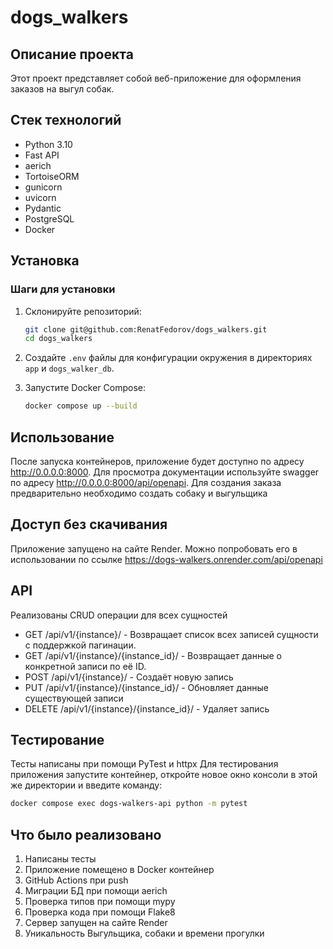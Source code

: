 # dogs_walkers

## Описание проекта

Этот проект представляет собой веб-приложение для оформления заказов на выгул собак. 
## Стек технологий

- Python 3.10
- Fast API
- aerich
- TortoiseORM
- gunicorn
- uvicorn
- Pydantic
- PostgreSQL
- Docker

## Установка

### Шаги для установки

1. Склонируйте репозиторий:
    ```sh
    git clone git@github.com:RenatFedorov/dogs_walkers.git
    cd dogs_walkers
    ```

2. Создайте `.env` файлы для конфигурации окружения в директориях `app` и `dogs_walker_db`.

3. Запустите Docker Compose:
    ```sh
    docker compose up --build
    ```

## Использование

После запуска контейнеров, приложение будет доступно по адресу http://0.0.0.0:8000. Для просмотра документации используйте swagger по адресу http://0.0.0.0:8000/api/openapi.
Для создания заказа предварительно необходимо создать собаку и выгульщика

## Доступ без скачивания

Приложение запущено на сайте Render. Можно попробовать его в использовании по ссылке https://dogs-walkers.onrender.com/api/openapi
##  API
Реализованы CRUD операции для всех сущностей

- GET /api/v1/{instance}/ - Возвращает список всех записей сущности с поддержкой пагинации.
- GET /api/v1/{instance}/{instance_id}/ - Возвращает данные о конкретной записи по её ID.
- POST /api/v1/{instance}/ - Создаёт новую запись
- PUT /api/v1/{instance}/{instance_id}/ - Обновляет данные существующей записи
- DELETE /api/v1/{instance}/{instance_id}/ - Удаляет запись

## Тестирование   
Тесты написаны при помощи PyTest и httpx
Для тестирования приложения запустите контейнер, откройте новое окно консоли в этой же директории и введите команду:   
```sh
docker compose exec dogs-walkers-api python -m pytest
```

## Что было реализовано   

1. Написаны тесты
2. Приложение помещено в Docker контейнер
3. GitHub Actions при push
4. Миграции БД при помощи aerich
5. Проверка типов при помощи mypy
6. Проверка кода при помощи Flake8
7. Сервер запущен на сайте Render
8. Уникальность Выгульщика, собаки и времени прогулки
